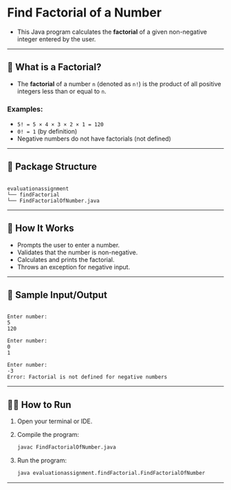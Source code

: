 
# Find Factorial of a Number

- This Java program calculates the **factorial** of a given non-negative integer entered by the user.
---
## 📘 What is a Factorial?

- The **factorial** of a number `n` (denoted as `n!`) is the product of all positive integers less than or equal to `n`.

### Examples:
- `5! = 5 × 4 × 3 × 2 × 1 = 120`
- `0! = 1` (by definition)
- Negative numbers do not have factorials (not defined)
---
## 📂 Package Structure

```

evaluationassignment
└── findFactorial
└── FindFactorialOfNumber.java

```
---
## 🚀 How It Works

- Prompts the user to enter a number.
- Validates that the number is non-negative.
- Calculates and prints the factorial.
- Throws an exception for negative input.
---
## 🧾 Sample Input/Output

```

Enter number:
5
120

Enter number:
0
1

Enter number:
-3
Error: Factorial is not defined for negative numbers

````
---
## 🧑‍💻 How to Run

1. Open your terminal or IDE.
2. Compile the program:
   ```bash
   javac FindFactorialOfNumber.java
   ```
3. Run the program:

   ```bash
   java evaluationassignment.findFactorial.FindFactorialOfNumber
   ```
---
